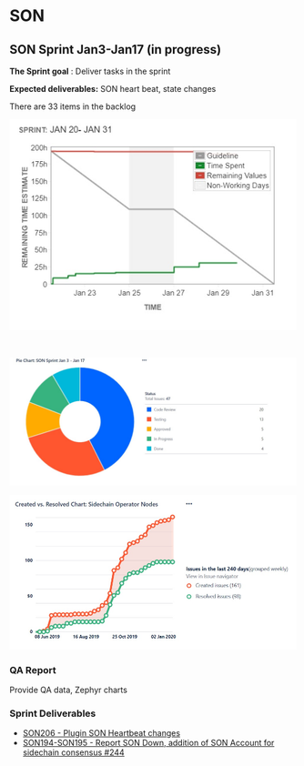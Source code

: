 # SON

## SON Sprint Jan3-Jan17 \(in progress\) <a id="gpos-sprint-jan-2-jan16"></a>

**The Sprint goal** : Deliver tasks in the sprint

**Expected deliverables:** SON heart beat, state changes

There are 33 items in the backlog

![](../.gitbook/assets/son_burndoen_jan29.jpg)

​

![](../.gitbook/assets/son_sprint_pie_jira-_jan16.jpg)



![](../.gitbook/assets/son_progress__jira-_jan16.jpg)



### QA Report <a id="qa-report"></a>

Provide QA data, Zephyr charts

### Sprint Deliverables <a id="sprint-deliverables"></a>

* [SON206 - Plugin SON Heartbeat changes](https://github.com/peerplays-network/peerplays/pull/250)
* [ SON194-SON195 - Report SON Down, addition of SON Account for sidechain consensus \#244](https://github.com/peerplays-network/peerplays/pull/244)

​

